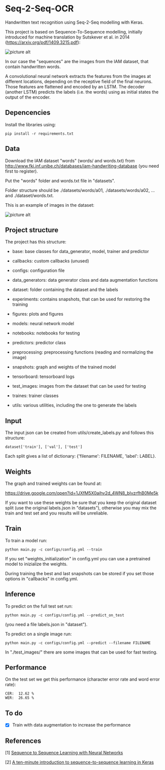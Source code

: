 # Seq-2-Seq-OCR

Handwritten text recognition using Seq-2-Seq modelling with Keras.

This project is based on Sequence-To-Sequence modelling, initially introduced for machine translation by Sutskever et al. in 2014 (https://arxiv.org/pdf/1409.3215.pdf):

![picture alt](https://github.com/giovanniguidi/Seq-2-Seq-OCR/blob/master/figures/seq2seq.png "")

In our case the "sequences" are the images from the IAM dataset, that contain handwritten words. 

A convolutional neural network extracts the features from the images at different locations, depending on the receptive field of the final neurons. Those features are flattened and encoded by an LSTM. The decoder (another LSTM) predicts the labels (i.e. the words) using as initial states the output of the encoder.

## Depencencies

Install the libraries using:
```
pip install -r requirements.txt 
```

## Data

Download the IAM dataset "words" (words/ and words.txt) from 
http://www.fki.inf.unibe.ch/databases/iam-handwriting-database (you need first to register). 

Put the "words" folder and words.txt file in "datasets". 

Folder structure should be ./datasets/words/a01, ./datasets/words/a02, ... and ./dataset/words.txt.

This is an example of images in the dataset:

![picture alt](https://github.com/giovanniguidi/Seq-2-Seq-OCR/blob/master/test_images/b01-049-01-00.png "")

## Project structure

The project has this structure:

- base: base classes for data_generator, model, trainer and predictor 

- callbacks: custom callbacks (unused)

- configs: configuration file

- data_generators: data generator class and data augmentation functions

- dataset: folder containing the dataset and the labels

- experiments: contains snapshots, that can be used for restoring the training 

- figures: plots and figures

- models: neural network model

- notebooks: notebooks for testing 

- predictors: predictor class 

- preprocessing: preprocessing functions (reading and normalizing the image)

- snapshots: graph and weights of the trained model

- tensorboard: tensorboard logs

- test_images: images from the dataset that can be used for testing 

- traines: trainer classes

- utils: various utilities, including the one to generate the labels


## Input

The input json can be created from utils/create_labels.py and follows this structure:

```
dataset['train'], ['val'], ['test']
```

Each split gives a list of dictionary: {'filename': FILENAME, 'label': LABEL}.


## Weights

The graph and trained weights can be found at:

https://drive.google.com/open?id=1JXfM5X0aihv2d_4WN8_bIvzrfhB0Me5k


If you want to use these weights be sure that you keep the original dataset split (use the original labels.json in "datasets"), otherwise you may mix the train and test set and you results will be unreliable.


## Train

To train a model run:

```
python main.py -c configs/config.yml --train
```

If you set "weights_initialization" in config.yml you can use a pretrained model to inizialize the weights. 

During training the best and last snapshots can be stored if you set those options in "callbacks" in config.yml.


## Inference 

To predict on the full test set run: 

```
python main.py -c configs/config.yml --predict_on_test
```

(you need a file labels.json in "dataset").

To predict on a single image run:

```
python main.py -c configs/config.yml --predict --filename FILENAME
```

In "./test_images/" there are some images that can be used for fast testing. 


## Performance

On the test set we get this performance (character error rate and word error rate):

```
CER:  12.62 %
WER:  26.65 %
```

## To do

- [x] Train with data augmentation to increase the performance


## References


\[1\] [Sequence to Sequence Learning with Neural Networks](https://arxiv.org/pdf/1409.3215.pdf)

\[2\] [A ten-minute introduction to sequence-to-sequence learning in Keras](https://blog.keras.io/a-ten-minute-introduction-to-sequence-to-sequence-learning-in-keras.html)
